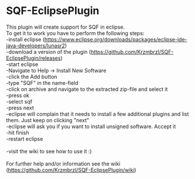 # SQF-EclipsePlugin
This plugin will create support for SQF in eclipse. <br>
To get it to work you have to perform the following steps:<br>
-install eclipse (https://www.eclipse.org/downloads/packages/eclipse-ide-java-developers/lunasr2)<br>
-download a version of the plugin (https://github.com/Krzmbrzl/SQF-EclipsePlugin/releases)<br>
-start eclipse<br>
-Navigate to Help -> Install New Software<br>
-click the Add button<br>
-type "SQF" in the name-field<br>
-click on archive and navigate to the extracted zip-file and select it<br>
-press ok<br>
-select sqf<br>
-press next<br>
-eclipse will complain that it needs to install a few additional plugins and list them. Just keep on clicking "next"<br>
-eclipse will ask you if you want to install unsigned software. Accept it<br>
-hit finish<br>
-restart eclipse<br>
<br>
-visit the wiki to see how to use it :) <br>
<br>
For further help and/or information see the wiki (https://github.com/Krzmbrzl/SQF-EclipsePlugin/wiki)
